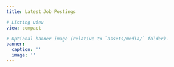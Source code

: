 ```yaml
---
title: Latest Job Postings

# Listing view
view: compact

# Optional banner image (relative to `assets/media/` folder).
banner:
  caption: ''
  image: ''
---
```

